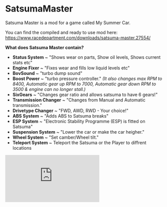 # SatsumaMaster

Satsuma Master is a mod for a game called My Summer Car.

You can find the compiled and ready to use mod here:
https://www.racedepartment.com/downloads/satsuma-master.27554/


**What does Satsuma Master contain?**
- **Status System** ~ "Shows wear on parts, Show oil levels, Shows current stats etc"
- **Engine Fixer** ~ "Fixes wear and fills low liquid levels etc"
- **BovSound** ~ "turbo dump sound"
- **Boost Power** ~ "turbo pressure controller."
 *(It also changes max RPM to 8400, Automatic gear up RPM to 7000, Automatic gear down RPM to 3500 & engine can no longer stall.)*
- **SixGears** ~ "Changes gear ratio and allows satsuma to have 6 gears!"
- **Transmission Changer** ~ "Changes from Manual and Automatic transmission."
- **Drivetype Changer** ~ "FWD, AWD, RWD - Your choice!"
- **ABS System** ~ "Adds ABS to Satsuma breaks"
- **ESP System** ~ "Electronic Stability Programme (ESP) is fitted on Satsuma"
- **Suspension System** ~ "Lower the car or make the car heigher."
- **Wheel System** ~ "Set camber/Wheel tilt."
- **Teleport System** ~ Teleport the Satsuma or the Player to diffrent locations


![](https://www.racedepartment.com/proxy.php?image=https%3A%2F%2Fi.imgur.com%2Fo3r95DS.png&hash=0ca4c5e1b1a22bd0a8331e7be65f57dc)

